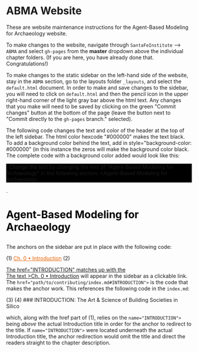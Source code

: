 # ABMA Website 
These are website maintenance instructions for the Agent-Based Modeling for Archaeology website.

To make changes to the website, navigate through `SantaFeInstitute` --> `ABMA` and select `gh-pages` from the **master** dropdown above the individual chapter folders. (If you are here, you have already done that. Congratulations!)

To make changes to the static sidebar on the left-hand side of the website, stay in the `ABMA` section, go to the layouts folder `_layouts`, and select the `default.html` document. In order to make and save changes to the sidebar, you will need to click on `default.html` and then the pencil icon in the upper right-hand corner of the light gray bar above the html text. Any changes that you make will need to be saved by clicking on the green "Commit changes" button at the bottom of the page (leave the button next to "Commit directly to the `gh-pages` branch." selected). 

The following code changes the text and color of the header at the top of the left sidebar. The html color hexcode "#000000" makes the text black. To add a background color behind the text, add in style="background-color: #000000" (in this instance the zeros will make the background color black. The complete code with a background color added would look like this: <p style="background-color: #000000" style="color: #000000">. Change the text by changing the text of "Agent-Based Modeling for Archaeology" in the following section: <Agent-Based Modeling for Archaeology</p>. 
        <h1>
          <p style="color: #000000">Agent-Based Modeling for Archaeology</p>
        </h1>

The anchors on the sidebar are put in place with the following code:

(1)      <a style="color: #E66100" href="#INTRODUCTION">Ch. 0 • Introduction</a>
(2)      <a href="path/to/contributing/index.md#INTRODUCTION">
      
The href="INTRODUCTION" matches up with the  
The text >Ch. 0 • Introduction</a> will appear in the sidebar as a clickable link. The `href="path/to/contributing/index.md#INTRODUCTION">` is the code that makes the anchor work. This references the following code in the `index.md`:
  
(3)      <a name="INTRODUCTION"></a>
(4)      ### INTRODUCTION: The Art & Science of Building Societies in Silico

which, along with the href part of (1), relies on the `name="INTRODUCTION">` being *above* the actual Introduction title in order for the anchor to redirect to the title. If `name="INTRODUCTION">` were located underneath the actual Introduction title, the anchor redirection would omit the title and direct the readers straight to the chapter description. 
  
